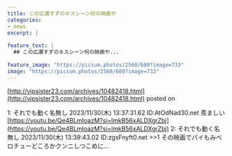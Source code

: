 ```yaml
---
title: この広瀬すずのキスシーン何の映画や
categories:
- news
excerpt: |
  
feature_text: |
  ## この広瀬すずのキスシーン何の映画や...
  
feature_image: "https://picsum.photos/2560/600?image=733"
image: "https://picsum.photos/2560/600?image=733"
---
```


[http://vipsister23.com/archives/10482418.html](http://vipsister23.com/archives/10482418.html)
posted on 

<!--more-->

1: それでも動く名無し 2023/11/30(木) 13:37:31.62 ID:AtOdNad30.net 羨ましい [https://youtu.be/Qe4BLmIoazM?si=lmkB56xALDXgrZbj](https://youtu.be/Qe4BLmIoazM?si=lmkB56xALDXgrZbj) 2: それでも動く名無し 2023/11/30(木) 13:39:43.02 ID:zgsFnyft0.net &gt;&gt;1 その映画でパイもみベロチューどころかクンニしつこめに...
